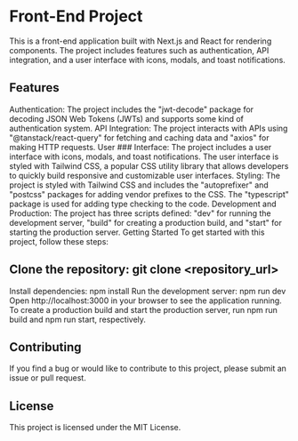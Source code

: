 # Front-End Project
This is a front-end application built with Next.js and React for rendering components. The project includes features such as authentication, API integration, and a user interface with icons, modals, and toast notifications.

## Features
Authentication: The project includes the "jwt-decode" package for decoding JSON Web Tokens (JWTs) and supports some kind of authentication system. API Integration: The project interacts with APIs using "@tanstack/react-query" for fetching and caching data and "axios" for making HTTP requests. User ### Interface: The project includes a user interface with icons, modals, and toast notifications. The user interface is styled with Tailwind CSS, a popular CSS utility library that allows developers to quickly build responsive and customizable user interfaces. Styling: The project is styled with Tailwind CSS and includes the "autoprefixer" and "postcss" packages for adding vendor prefixes to the CSS. The "typescript" package is used for adding type checking to the code. Development and Production: The project has three scripts defined: "dev" for running the development server, "build" for creating a production build, and "start" for starting the production server. Getting Started To get started with this project, follow these steps:

## Clone the repository: git clone <repository_url>
Install dependencies: npm install Run the development server: npm run dev Open http://localhost:3000 in your browser to see the application running. To create a production build and start the production server, run npm run build and npm run start, respectively.

## Contributing
If you find a bug or would like to contribute to this project, please submit an issue or pull request.

## License
This project is licensed under the MIT License.
